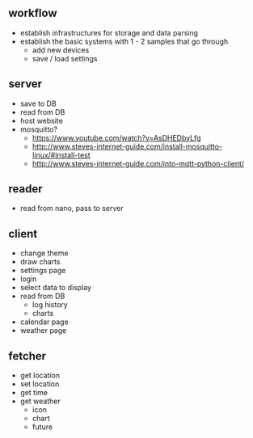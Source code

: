 ## workflow

- establish infrastructures for storage and data parsing
- establish the basic systems with 1 - 2 samples that go through
  - add new devices
  - save / load settings




## server

- save to DB
- read from DB
- host website
- mosquitto?
  - https://www.youtube.com/watch?v=AsDHEDbyLfg
  - http://www.steves-internet-guide.com/install-mosquitto-linux/#install-test
  - http://www.steves-internet-guide.com/into-mqtt-python-client/

## reader

- read from nano, pass to server
  
## client

- change theme
- draw charts
- settings page
- login
- select data to display
- read from DB
  - log history
  - charts
- calendar page
- weather page


## fetcher

- get location
- set location
- get time
- get weather
  - icon
  - chart
  - future

